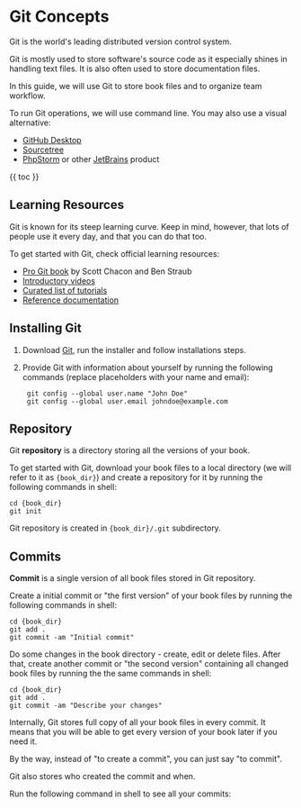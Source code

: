 # Git Concepts

Git is the world's leading distributed version control system.

Git is mostly used to store software's source code as it especially shines in handling text files. It is also often used to store documentation files.

In this guide, we will use Git to store book files and to organize team workflow.

To run Git operations, we will use command line. You may also use a visual alternative:

* [GitHub Desktop](https://desktop.github.com/)
* [Sourcetree](https://www.sourcetreeapp.com/)
* [PhpStorm](https://www.jetbrains.com/help/phpstorm/using-git-integration.html) or other [JetBrains](https://www.jetbrains.com/products.html) product

{{ toc }}

## Learning Resources

Git is known for its steep learning curve. Keep in mind, however, that lots of people use it every day, and that you can do that too.

To get started with Git, check official learning resources:

* [Pro Git book](https://git-scm.com/book/en/v2) by Scott Chacon and Ben Straub
* [Introductory videos](https://git-scm.com/videos)
* [Curated list of tutorials](https://git-scm.com/doc/ext)
* [Reference documentation](https://git-scm.com/docs)

## Installing Git

1. Download [Git](https://git-scm.com/downloads), run the installer and follow installations steps.
2. Provide Git with information about yourself by running the following commands (replace placeholders with your name and email):

        git config --global user.name "John Doe"
        git config --global user.email johndoe@example.com

## Repository

Git **repository** is a directory storing all the versions of your book.

To get started with Git, download your book files to a local directory (we will refer to it as `{book_dir}`) and create a repository for it by running the following commands in shell:

    cd {book_dir}
    git init

Git repository is created in `{book_dir}/.git` subdirectory.

## Commits

**Commit** is a single version of all book files stored in Git repository.

Create a initial commit or "the first version" of your book files by running the following commands in shell:

    cd {book_dir}
    git add .
    git commit -am "Initial commit"

Do some changes in the book directory - create, edit or delete files. After that, create another commit or "the second version" containing all changed book files  by running the the same commands in shell:

    cd {book_dir}
    git add .
    git commit -am "Describe your changes"

Internally, Git stores full copy of all your book files in every commit. It means that you will be able to get every version of your book later if you need it.

By the way, instead of "to create a commit", you can just say "to commit".

Git also stores who created the commit and when.

Run the following command in shell to see all your commits:
